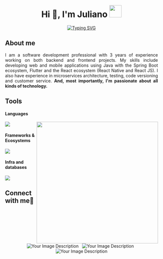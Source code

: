 <h1 align="center">Hi 👋, I'm Juliano <img height="40" src="https://emoji.gg/assets/emoji/7333-parrotdance.gif"></h1>

<p align="center">
<a href="https://git.io/typing-svg"><img src="https://readme-typing-svg.demolab.com?font=Fira+Code&duration=4000&pause=1000&color=6C63FE&center=true&vCenter=true&multiline=true&random=false&width=700&height=40&lines=A+passionate+Java+and+front-end+developer+from+Brazil." alt="Typing SVG" /></a>
</p>

<h2>About me</h2>  
<p align="justify">I am a software development professional with 3 years of experience working on both backend and frontend projects. My skills include developing web and mobile applications using Java with the Spring Boot ecosystem, Flutter and the React ecosystem (React Native and React JS). I also have experience in microservices architecture, testing, code versioning and customer service. <b>And, most importantly, I'm passionate about all kinds of technology.</b></b></p>

<h2>Tools</h2>

<h4>Languages</h4>  
<img align="right" width="400" src="https://github.com/julianoccm/julianoccm/assets/66191563/cca326ae-6f3e-4970-8f93-f878959c7da0">
<img src="https://skillicons.dev/icons?i=java,kotlin,cs,python,dart,ts,js" />


<h4>Frameworks & Ecosystems</h4>  
<img src="https://skillicons.dev/icons?i=spring,flutter,react,angular,dotnet,nodejs" />

<h4>Infra and databases</h4>  
<img src="https://skillicons.dev/icons?i=gcp,aws,docker,mysql,postgresql" />

<h2>Connect with me🤝</h2> 

<p align="center">
  <a href="https://www.linkedin.com/in/julianoccmoreira/" style="cursor:pointer; text-decoration: none" target="_blank">
    <img src="https://skillicons.dev/icons?i=linkedin" alt="Your Image Description" style="border: none;">
  </a>
  &nbsp;
  <a href="https://dev.to/julianoccmoreira" style="cursor:pointer; text-decoration: none" target="_blank">
    <img src="https://skillicons.dev/icons?i=devto" alt="Your Image Description" style="border: none;">
  </a>
  &nbsp;
  <a href="https://stackoverflow.com/users/17686914/juliano-colere-c-moreira" style="cursor:pointer; text-decoration: none" target="_blank">
    <img src="https://skillicons.dev/icons?i=stackoverflow" alt="Your Image Description" style="border: none;">
  </a>
</p>
